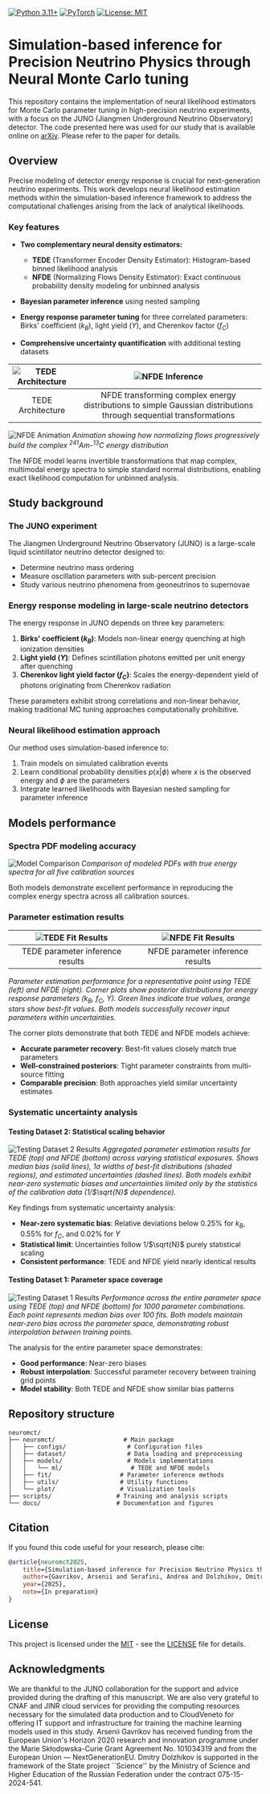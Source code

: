 [![Python 3.11+](https://img.shields.io/badge/python-3.11+-blue.svg)](https://www.python.org/downloads/)
[![PyTorch](https://img.shields.io/badge/PyTorch-2.4.0-red.svg)](https://pytorch.org/)
[![License: MIT](https://img.shields.io/badge/License-MIT-yellow.svg)](https://opensource.org/licenses/MIT)

# Simulation-based inference for Precision Neutrino Physics through Neural Monte Carlo tuning

This repository contains the implementation of neural likelihood estimators for Monte Carlo parameter tuning in high-precision neutrino experiments, with a focus on the JUNO (Jiangmen Underground Neutrino Observatory) detector. The code presented here was used for our study that is available online on [arXiv](https://arxiv.org/abs/NO_ID_YET). Please refer to the paper for details. 

## Overview

Precise modeling of detector energy response is crucial for next-generation neutrino experiments. This work develops neural likelihood estimation methods within the simulation-based inference framework to address the computational challenges arising from the lack of analytical likelihoods.

### Key features

- **Two complementary neural density estimators:**
  - **TEDE** (Transformer Encoder Density Estimator): Histogram-based binned likelihood analysis
  - **NFDE** (Normalizing Flows Density Estimator): Exact continuous probability density modeling for unbinned analysis

- **Bayesian parameter inference** using nested sampling
- **Energy response parameter tuning** for three correlated parameters: Birks' coefficient ($k_B$), light yield ($Y$), and Cherenkov factor ($f_C$)
- **Comprehensive uncertainty quantification** with additional testing datasets

| ![TEDE Architecture](docs/tede.png) | ![NFDE Inference](docs/nfde_inference_vis.png) |
|:-----:|:---:|
| TEDE Architecture | NFDE transforming complex energy distributions to simple Gaussian distributions through sequential transformations |

![NFDE Animation](docs/flows_animation.gif)
*Animation showing how normalizing flows progressively build the complex ${}^{241}$Am-${}^{13}$C energy distribution*

The NFDE model learns invertible transformations that map complex, multimodal energy spectra to simple standard normal distributions, enabling exact likelihood computation for unbinned analysis.

## Study background

### The JUNO experiment

The Jiangmen Underground Neutrino Observatory (JUNO) is a large-scale liquid scintillator neutrino detector designed to:
- Determine neutrino mass ordering
- Measure oscillation parameters with sub-percent precision
- Study various neutrino phenomena from geoneutrinos to supernovae

### Energy response modeling in large-scale neutrino detectors

The energy response in JUNO depends on three key parameters:

1. **Birks' coefficient ($k_B$)**: Models non-linear energy quenching at high ionization densities
2. **Light yield ($Y$)**: Defines scintillation photons emitted per unit energy after quenching
3. **Cherenkov light yield factor ($f_C$)**: Scales the energy-dependent yield of photons originating from Cherenkov radiation

These parameters exhibit strong correlations and non-linear behavior, making traditional MC tuning approaches computationally prohibitive.

### Neural likelihood estimation approach

Our method uses simulation-based inference to:
1. Train models on simulated calibration events
2. Learn conditional probability densities $p(x|\phi)$ where $x$ is the observed energy and $\phi$ are the parameters
3. Integrate learned likelihoods with Bayesian nested sampling for parameter inference

## Models performance

### Spectra PDF modeling accuracy

![Model Comparison](docs/model_comparison_spectra.png)
*Comparison of modeled PDFs with true energy spectra for all five calibration sources*

Both models demonstrate excellent performance in reproducing the complex energy spectra across all calibration sources.

### Parameter estimation results

| ![TEDE Fit Results](docs/fit_tede.png) | ![NFDE Fit Results](docs/fit_nfde.png) |
|:---:|:---:|
| TEDE parameter inference results | NFDE parameter inference results |
*Parameter estimation performance for a representative point using TEDE (left) and NFDE (right). Corner plots show posterior distributions for energy response parameters ($k_B$, $f_C$, $Y$). Green lines indicate true values, orange stars show best-fit values. Both models successfully recover input parameters within uncertainties.*

The corner plots demonstrate that both TEDE and NFDE models achieve:
- **Accurate parameter recovery**: Best-fit values closely match true parameters
- **Well-constrained posteriors**: Tight parameter constraints from multi-source fitting
- **Comparable precision**: Both approaches yield similar uncertainty estimates

### Systematic uncertainty analysis

#### Testing Dataset 2: Statistical scaling behavior

![Testing Dataset 2 Results](docs/testing_data2_ultranest.png)
*Aggregated parameter estimation results for TEDE (top) and NFDE (bottom) across varying statistical exposures. Shows median bias (solid lines), 1$\sigma$ widths of best-fit distributions (shaded regions), and estimated uncertainties (dashed lines). Both models exhibit near-zero systematic biases and uncertainties limited only by the statistics of the calibration data (1/$\sqrt{N}$ dependence).*

Key findings from systematic uncertainty analysis:
- **Near-zero systematic bias**: Relative deviations below 0.25% for $k_B$, 0.55% for $f_C$, and 0.02% for $Y$
- **Statistical limit**: Uncertainties follow 1/$\sqrt{N}$ purely statistical scaling
- **Consistent performance**: TEDE and NFDE yield nearly identical results

#### Testing Dataset 1: Parameter space coverage

![Testing Dataset 1 Results](docs/testing_data1_ultranest.png)
*Performance across the entire parameter space using TEDE (top) and NFDE (bottom) for 1000 parameter combinations. Each point represents median bias over 100 fits. Both models maintain near-zero bias across the parameter space, demonstrating robust interpolation between training points.*

The analysis for the entire parameter space demonstrates:
- **Good performance**: Near-zero biases
- **Robust interpolation**: Successful parameter recovery between training grid points
- **Model stability**: Both TEDE and NFDE show similar bias patterns

## Repository structure
```
neuromct/
├── neuromct/                   # Main package
│   ├── configs/                 # Configuration files
│   ├── dataset/                 # Data loading and preprocessing
│   ├── models/                  # Models implementations
│   │   └── ml/                   # TEDE and NFDE models
│   ├── fit/                   # Parameter inference methods
│   ├── utils/                 # Utility functions
│   └── plot/                  # Visualization tools
├── scripts/                  # Training and analysis scripts
└── docs/                     # Documentation and figures 
```

## Citation

If you found this code useful for your research, please cite:

```bibtex
@article{neuromct2025,
    title={Simulation-based inference for Precision Neutrino Physics through Neural Monte Carlo tuning},
    author={Gavrikov, Arsenii and Serafini, Andrea and Dolzhikov, Dmitry and others},
    year={2025},
    note={In preparation}
}
```
## License

This project is licensed under the [MIT](https://opensource.org/license/mit/) - see the [LICENSE](LICENSE) file for details.

## Acknowledgments

We are thankful to the JUNO collaboration for the support and advice provided during the drafting of this manuscript. We are also very grateful to CNAF and JINR cloud services for providing the computing resources necessary for the simulated data production and to CloudVeneto for offering IT support and infrastructure for training the machine learning models used in this study. Arsenii Gavrikov has received funding from the European Union's Horizon 2020 research and innovation programme under the Marie Skłodowska-Curie Grant Agreement No. 101034319 and from the European Union — NextGenerationEU. Dmitry Dolzhikov is supported in the framework of the State project ``Science'' by the Ministry of Science and Higher Education of the Russian Federation under the contract 075-15-2024-541.
